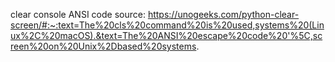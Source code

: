 clear console ANSI code source: https://unogeeks.com/python-clear-screen/#:~:text=The%20cls%20command%20is%20used,systems%20(Linux%2C%20macOS).&text=The%20ANSI%20escape%20code%20'%5C,screen%20on%20Unix%2Dbased%20systems.
